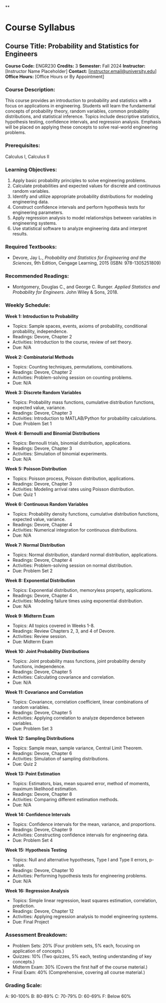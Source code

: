 **
# Course Syllabus
## Course Title: Probability and Statistics for Engineers
**Course Code:** ENGR230
**Credits:** 3
**Semester:** Fall 2024
**Instructor:** [Instructor Name Placeholder]
**Contact:** [instructor.email@university.edu]
**Office Hours:** [Office Hours or By Appointment]

### Course Description:
This course provides an introduction to probability and statistics with a focus on applications in engineering. Students will learn the fundamental concepts of probability theory, random variables, common probability distributions, and statistical inference. Topics include descriptive statistics, hypothesis testing, confidence intervals, and regression analysis. Emphasis will be placed on applying these concepts to solve real-world engineering problems.

### Prerequisites:
Calculus I, Calculus II

### Learning Objectives:
1.  Apply basic probability principles to solve engineering problems.
2.  Calculate probabilities and expected values for discrete and continuous random variables.
3.  Identify and utilize appropriate probability distributions for modeling engineering data.
4.  Construct confidence intervals and perform hypothesis tests for engineering parameters.
5.  Apply regression analysis to model relationships between variables in engineering systems.
6.  Use statistical software to analyze engineering data and interpret results.

### Required Textbooks:
- Devore, Jay L., *Probability and Statistics for Engineering and the Sciences*, 9th Edition, Cengage Learning, 2015 (ISBN: 978-1305251809)

### Recommended Readings:
- Montgomery, Douglas C., and George C. Runger. *Applied Statistics and Probability for Engineers*. John Wiley & Sons, 2018.

### Weekly Schedule:
**Week 1: Introduction to Probability**
- Topics: Sample spaces, events, axioms of probability, conditional probability, independence.
- Readings: Devore, Chapter 2
- Activities: Introduction to the course, review of set theory.
- Due: N/A

**Week 2: Combinatorial Methods**
- Topics: Counting techniques, permutations, combinations.
- Readings: Devore, Chapter 2
- Activities: Problem-solving session on counting problems.
- Due: N/A

**Week 3: Discrete Random Variables**
- Topics: Probability mass functions, cumulative distribution functions, expected value, variance.
- Readings: Devore, Chapter 3
- Activities: Introduction to MATLAB/Python for probability calculations.
- Due: Problem Set 1

**Week 4: Bernoulli and Binomial Distributions**
- Topics: Bernoulli trials, binomial distribution, applications.
- Readings: Devore, Chapter 3
- Activities: Simulation of binomial experiments.
- Due: N/A

**Week 5: Poisson Distribution**
- Topics: Poisson process, Poisson distribution, applications.
- Readings: Devore, Chapter 3
- Activities: Modeling arrival rates using Poisson distribution.
- Due: Quiz 1

**Week 6: Continuous Random Variables**
- Topics: Probability density functions, cumulative distribution functions, expected value, variance.
- Readings: Devore, Chapter 4
- Activities: Numerical integration for continuous distributions.
- Due: N/A

**Week 7: Normal Distribution**
- Topics: Normal distribution, standard normal distribution, applications.
- Readings: Devore, Chapter 4
- Activities: Problem-solving session on normal distribution.
- Due: Problem Set 2

**Week 8: Exponential Distribution**
- Topics: Exponential distribution, memoryless property, applications.
- Readings: Devore, Chapter 4
- Activities: Modeling failure times using exponential distribution.
- Due: N/A

**Week 9: Midterm Exam**
- Topics: All topics covered in Weeks 1-8.
- Readings: Review Chapters 2, 3, and 4 of Devore.
- Activities: Review session.
- Due: Midterm Exam

**Week 10: Joint Probability Distributions**
- Topics: Joint probability mass functions, joint probability density functions, independence.
- Readings: Devore, Chapter 5
- Activities: Calculating covariance and correlation.
- Due: N/A

**Week 11: Covariance and Correlation**
- Topics: Covariance, correlation coefficient, linear combinations of random variables.
- Readings: Devore, Chapter 5
- Activities: Applying correlation to analyze dependence between variables.
- Due: Problem Set 3

**Week 12: Sampling Distributions**
- Topics: Sample mean, sample variance, Central Limit Theorem.
- Readings: Devore, Chapter 6
- Activities: Simulation of sampling distributions.
- Due: Quiz 2

**Week 13: Point Estimation**
- Topics: Estimators, bias, mean squared error, method of moments, maximum likelihood estimation.
- Readings: Devore, Chapter 8
- Activities: Comparing different estimation methods.
- Due: N/A

**Week 14: Confidence Intervals**
- Topics: Confidence intervals for the mean, variance, and proportions.
- Readings: Devore, Chapter 9
- Activities: Constructing confidence intervals for engineering data.
- Due: Problem Set 4

**Week 15: Hypothesis Testing**
- Topics: Null and alternative hypotheses, Type I and Type II errors, p-value.
- Readings: Devore, Chapter 10
- Activities: Performing hypothesis tests for engineering problems.
- Due: N/A

**Week 16: Regression Analysis**
- Topics: Simple linear regression, least squares estimation, correlation, prediction.
- Readings: Devore, Chapter 12
- Activities: Applying regression analysis to model engineering systems.
- Due: Final Project

### Assessment Breakdown:
*   Problem Sets: 20% (Four problem sets, 5% each, focusing on application of concepts.)
*   Quizzes: 10% (Two quizzes, 5% each, testing understanding of key concepts.)
*   Midterm Exam: 30% (Covers the first half of the course material.)
*   Final Exam: 40% (Comprehensive, covering all course material.)

### Grading Scale:
A: 90-100%
B: 80-89%
C: 70-79%
D: 60-69%
F: Below 60%
